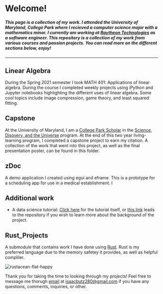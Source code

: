 # Welcome!

#####  This page is a collection of my work. I attended the University of Maryland, College Park where I recieved a computer science major with a mathematics minor. I currently am working at [Raytheon Technologies](https://www.rtx.com/) as a software engineer. This repository is a collection of my work from various courses and passion projects. You can read more on the different sections below, enjoy!
---

## Linear Algebra

During the Spring 2021 semester I took MATH 401: Applications of linear algebra. During the course I completed weekly projects using iPython and Jupyter notebooks highlighting the different uses of linear algebra. Some cool topics include image compression, game theory, and least squared fitting.

## Capstone

At the University of Maryland, I am a [College Park Scholar](https://www.scholars.umd.edu/) in the [Science, Disovery, and the Universe](https://scholars-d8.umd.edu/programs/science-discovery-and-universe) program. At the end of this two year living-learning program, I completed a capstone project to earn my citation. A collection of the work that went into this project, as well as the final presentation poster, can be found in this folder. 

## zDoc

A demo application I created using egui and eframe. This is a prototype for a scheduling app for use in a medical establishment. I 

## Additional work

- A data science tutorial: [Click here](https://isaacbutz280.github.io/CMSC320_final/) for the tutorial itself, or [this link](https://github.com/isaacbutz280/CMSC320_final) leads to the repository if you wish to learn more about the background of the project.

## Rust_Projects

A submodule that contains work I have done using [Rust](https://www.rust-lang.org/). Rust is my preferred language due to the memory safetey it provides, as well as helpful compliler.

![rustacean-flat-happy](https://user-images.githubusercontent.com/80608235/152718298-5eaeef90-7aa6-4f90-9b97-0f01d1b11e5f.png)


Thank you for taking the time to looking through my projects! Feel free to message me thorugh [email](mailto:isaacbutz280@gmail.com) at isaacbutz280@gmail.com if you have any questions, comments, inquiries, or other.

